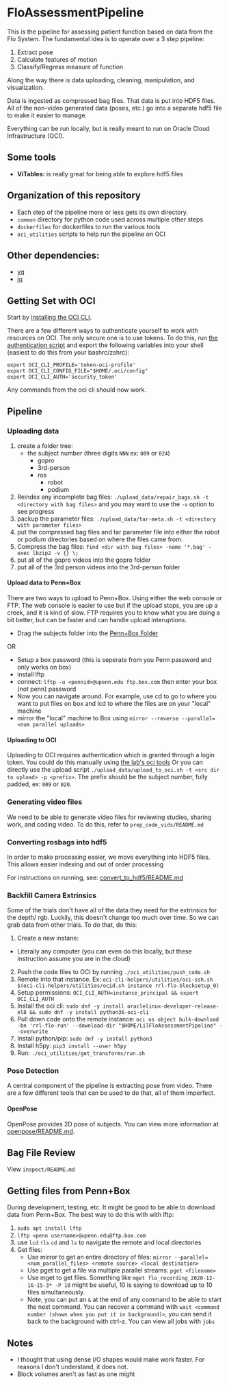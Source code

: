# FloAssessmentPipeline

This is the pipeline for assessing patient function based on data from the Flo System.
The fundamental idea is to operate over a 3 step pipeline:

1.  Extract pose
2.  Calculate features of motion
3.  Classify/Regress measure of function

Along the way there is data uploading, cleaning, manipulation, and visualization.

Data is ingested as compressed bag files. That data is put into HDF5 files.
All of the non-video generated data (poses, etc.) go into a separate hdf5 file
to make it easier to manage.

Everything can be run locally, but is really meant to run on Oracle Cloud Infrastructure (OCI).

## Some tools

*   **ViTables:** is really great for being able to explore hdf5 files

## Organization of this repository

*   Each step of the pipeline more or less gets its own directory.
*   `common` directory for python code used across multiple other steps
*   `dockerfiles` for dockerfiles to run the various tools
*   `oci_utilities` scripts to help run the pipeline on OCI

## Other dependencies:

*   [yq](https://github.com/mikefarah/yq/#install)
*   [jq](https://stedolan.github.io/jq/)

## Getting Set with OCI

Start by [installing the OCI CLI](https://docs.oracle.com/en-us/iaas/Content/API/SDKDocs/cliinstall.htm).

There are a few different ways to authenticate yourself to work with
resources on OCI. The only secure one is to use tokens. To do this,
run [the authentication script](https://github.com/Rehab-Robotics-Lab/oci-cli-helpers/blob/main/auth/token-alive.sh)
and export the following variables into your shell (easiest to do this
from your bashrc/zshrc):

```{bash}
export OCI_CLI_PROFILE='token-oci-profile'
export OCI_CLI_CONFIG_FILE="$HOME/.oci/config"
export OCI_CLI_AUTH='security_token'
```

Any commands from the oci cli should now work.

## Pipeline

### Uploading data

1.  create a folder tree:
    *   the subject number (three digits `NNN` ex: `009` or `024`)
        *   gopro
        *   3rd-person
        *   ros
            *   robot
            *   podium
2.  Reindex any incomplete bag files: `./upload_data/repair_bags.sh -t <directory with bag files>`
    and you may want to use the `-v` option to see progress
3.  packup the parameter files: `./upload_data/tar-meta.sh -t <directory with parameter files>`
4.  put the compressed bag files and tar parameter file into either the robot or podium directories
    based on where the files came from.
5.  Compress the bag files: `find <dir with bag files> -name '*.bag' -exec lbzip2 -v {} \;`
6.  put all of the gopro videos into the gopro folder
7.  put all of the 3rd person videos into the 3rd-person folder

#### Upload data to Penn+Box

There are two ways to upload to Penn+Box. Using either the web console or FTP.
The web console is easier to use but if the upload stops, you are up a creek, and it is kind of slow.
FTP requires you to know what you are doing a bit better, but can be faster and can handle upload
interuptions.

*   Drag the subjects folder into the [Penn+Box Folder](https://upenn.app.box.com/folder/126576235920)

OR

*   Setup a box password (this is seperate from you Penn password and only works on box)
*   install lftp
*   connect: `lftp -u <pennid>@upenn.edu ftp.box.com` then enter your box (not penn) password
*   Now you can navigate around. For example, use cd to go to where you want to put files
    on box and lcd to where the files are on your "local" machine
*   mirror the "local" machine to Box using `mirror --reverse --parallel=<num parallel uploads>`

#### Uploading to OCI

Uploading to OCI requires authentication which is granted through a login token.
You could do this manually using [the lab's oci tools](https://github.com/Rehab-Robotics-Lab/oci-cli-helpers/tree/main/auth)
Or you can directly use the upload script `./upload_data/upload_to_oci.sh -t <src dir to upload> -p <prefix>`.
The prefix should be the subject number, fully padded, ex: `009` or `020`.

### Generating video files

We need to be able to generate video files for reviewing studies, sharing work, and coding video.
To do this, refer to `prep_code_vids/README.md`

### Converting rosbags into hdf5

In order to make processing easier, we move everything into HDF5 files.
This allows easier indexing and out of order processing

For instructions on running, see: [convert_to_hdf5/README.md](convert_to_hdf5/README.md)

### Backfill Camera Extrinsics

Some of the trials don't have all of the data they need for the extrinsics for the depth/
rgb. Luckily, this doesn't change too much over time. So we can grab data from other trials.
To do that, do this:

1.  Create a new instane:

*   Literally any computer (you can even do this locally, but these instruction assume you are in the cloud)

2.  Push the code files to OCI by running `./oci_utilities/push_code.sh`
3.  Remote into that instance. Ex:
    `oci-cli-helpers/utilities/oci-ssh.sh $(oci-cli-helpers/utilities/ocid.sh instance rrl-flo-blocksetup_0)`
4.  Setup permissions: `OCI_CLI_AUTH=instance_principal && export OCI_CLI_AUTH`
5.  Install the oci cli: `sudo dnf -y install oraclelinux-developer-release-el8 && sudo dnf -y install python36-oci-cli`
6.  Pull down code onto the remote instance:
    `oci os object bulk-download -bn 'rrl-flo-run' --download-dir "$HOME/LilFloAssessmentPipeline" --overwrite`
7.  Install python/pip: `sudo dnf -y install python3`
8.  Install h5py: `pip3 install --user h5py`
9.  Run: `./oci_utilities/get_transforms/run.sh`

### Pose Detection

A central component of the pipeline is extracting pose from video.
There are a few different tools that can be used to do that, all of them
imperfect.

#### OpenPose

OpenPose provides 2D pose of subjects. You can view more information at [openpose/README.md](openpose/README.md).

## Bag File Review

View `inspect/README.md`

## Getting files from Penn+Box

During development, testing, etc. It might be good to be able to download data from Penn+Box. The best way to do this with with lftp:

1.  `sudo apt install lftp`
2.  `lftp <penn username>@upenn.edu@ftp.box.com`
3.  use `lcd` `!ls` `cd` and `ls` to navigate the remote and local directories
4.  Get files:
    *   Use mirror to get an entire directory of files: `mirror --parallel=<num_parallel_files> <remote source> <local destination>`
    *   Use pget to get a file via multiple parallel streams: `pget <filename>`
    *   Use mget to get files. Something like `mget flo_recording_2020-12-16-15-3* -P 10` might be useful, 10 is saying to download up to 10 files simultaneously.
    *   Note, you can put an `&` at the end of any command to be able to start the next command. You can recover a command with `wait <command number (shown when you put it in background)>`, you can send it back to the background with ctrl-z. You can view all jobs with `jobs`

## Notes

*   I thought that using dense I/O shapes would make work faster. For reasons I don't understand, it does not.
*   Block volumes aren't as fast as one might
